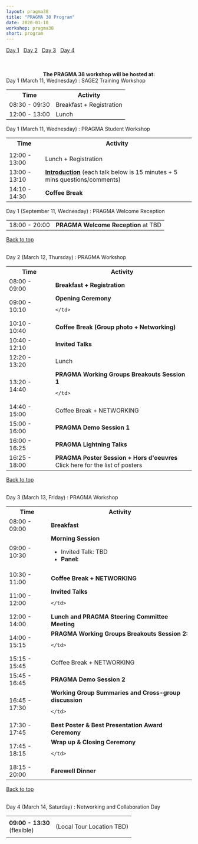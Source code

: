 ```yaml
---
layout: pragma38
title: "PRAGMA 38 Program"
date: 2020-01-10
workshop: pragma38
short: program
---
```


[Day 1](#day1)&nbsp;&nbsp; [Day 2](#day2)&nbsp;&nbsp; [Day 3](#day3)&nbsp;&nbsp; [Day 4](#day4)

<br>
<div style="visibility:hidden;">

<div class="alert">
  <center>
    <b>The PRAGMA 38 workshop will be hosted at: HKU Centennial Campus</b>
  </center>
</div>

<div style="visibility:visible;">

<div class="alert">
  <center>
    <b>The PRAGMA 38 workshop will be hosted at:</b>
  </center>
</div>

<div class="border38" id="day1">Day 1 (March 11, Wednesday) : SAGE2 Training Workshop</div>
<table class="program38">
  <tbody><tr>
    <th>Time</th>
    <th>Activity</th>
  </tr>
  <tr>
    <td>08:30 - 09:30</td>
    <td>Breakfast + Registration</td>
  </tr>
  
  <tr>
    <td>12:00 - 13:00</td>
    <td class="break">Lunch</td>
  </tr>
</tbody></table>

<div class="border38" id="day1">Day 1 (March 11, Wednesday) : PRAGMA Student Workshop</div>
<table class="program38">
  <tbody><tr>
    <th>Time</th>
    <th>Activity</th>
  </tr>
  <tr>
    <td> </td>
    
  </tr>
  <tr>
    <td>12:00 - 13:00</td>
    <td class="break">Lunch + Registration</td>
  </tr>
   <tr>
    <td>13:00 - 13:10</td>
    <td><a href="https://github.com/pragmagrid/pragma-meetings/raw/master/pragma38/11/student-intro.pdf"><b>Introduction</b></a> (each talk below is 15 minutes + 5 mins questions/comments)</td>
  </tr>
   <tr>
  </tr><tr>
    <td>14:10 - 14:30</td>
    <td class="break"><b>Coffee Break</b></td>
  </tr>
    
</tbody></table>

<div class="border38" id="day1">Day 1 (September 11, Wednesday) : PRAGMA Welcome Reception</div>
<table class="program38">
  <tbody><tr>
    <td>18:00 - 20:00</td>
    <td><b>PRAGMA Welcome Reception</b> at TBD<br>
    </td>
  </tr>
</tbody></table>

[Back to top](/pragma38-program)

<br>

<div class="border38" id="day2">Day 2 (March 12, Thursday) : PRAGMA Workshop</div>

<table class="program38">
  <tbody><tr>
    <th>Time</th>
    <th>Activity</th>
  </tr>
  <tr>
    <td>08:00 - 09:00</td>
    <td><b>Breakfast + Registration</b></td>
  </tr>
  <tr>
    <td>09:00 - 10:10</td>
    <td><b>Opening Ceremony</b>
      
    </td>
  </tr>
  <tr>
    <td>10:10 - 10:40</td>
    <td class="break"><b>Coffee Break (Group photo + Networking)</b></td>
  </tr>
  <tr>
    <td>10:40 - 12:10</td>
    <td><b>Invited Talks</b>
    </td>
  </tr> 
  <tr>
    <td>12:20 - 13:20</td>
     <td class="break">Lunch</td>
  </tr>
  <tr>
    <td>13:20 - 14:40</td>
    <td><b>PRAGMA Working Groups Breakouts Session 1</b> 
      
    </td>
  </tr>
  <tr>
    <td>14:40 - 15:00</td>
    <td class="break">Coffee Break  + NETWORKING </td>
  </tr>
  <tr>
    <td>15:00 - 16:00</td>
    <td><b>PRAGMA Demo Session 1</b>
    </td>
  </tr>
  <tr>
    <td>16:00 - 16:25</td>
    <td><div id="https://github.com/pragmagrid/pragma-meetings/raw/master/pragma38/12/lightning-talks.pdf"><b>PRAGMA Lightning Talks</b></div></td>
  </tr>
    <tr>
    <td>16:25 - 18:00</td>
    <td><b>PRAGMA Poster Session + Hors d'oeuvres</b><br><div id="/pragma38-program-posters">Click here for the list of posters</div><!--See available posters in this <a href="https://github.com/pragmagrid/pragma-meetings/tree/master/pragma38/posters">repository</a>-->
	</td>
  </tr>
</tbody></table>

[Back to top](/pragma38-program)

<br>

<div class="border38" id="day3">Day 3 (March 13, Friday) : PRAGMA Workshop</div>

<table class="program38">
  <tbody><tr>
    <th>Time</th>
    <th>Activity</th>
  </tr>
  <tr>
    <td>08:00 - 09:00</td>
    <td><b>Breakfast</b></td>
  </tr>
  <tr>
    <td>09:00 - 10:30</td>
    <td><b>Morning Session</b><ul>
        <li>Invited Talk: TBD</li> 
       <li>
      <b>Panel: </b></li>
      </ul>
    </td>
  </tr>
  <tr>
    <td>10:30 - 11:00</td>
    <td class="break"><b>Coffee Break + NETWORKING</b></td>
  </tr>
  <tr>
    <td>11:00 - 12:00</td>
    <td><b>Invited Talks</b><br>
            
    </td>
  </tr>
  <tr>
    <td>12:00 - 14:00</td>
    <td><b>Lunch and PRAGMA Steering Committee Meeting</b></td>
  </tr>
  <tr>
    <td>14:00 - 15:15</td>
    <td><b>PRAGMA Working Groups Breakouts Session 2: </b> <br>
      
    </td>
  </tr>
  <tr>
    <td>15:15 - 15:45</td>
    <td class="break">Coffee Break  + NETWORKING</td>
  </tr>
  <tr>
    <td>15:45 - 16:45</td>
    <td><b>PRAGMA Demo Session 2</b>
    </td>
  </tr> 
  <tr>
    <td>16:45 - 17:30</td>
    <td><b>Working Group Summaries and Cross-group discussion</b>
      
    </td>
  </tr> 
  <tr>
    <td>17:30 - 17:45</td>
    <td><div id="https://github.com/pragmagrid/pragma-meetings/raw/master/pragma38/13/student-awards.pdf"><b>Best Poster &amp; Best Presentation Award Ceremony</b></div></td>
  </tr>
  <tr>
    <td>17:45 - 18:15</td>
    <td><b>Wrap up &amp; Closing Ceremony</b><br>
      
    </td>
  </tr>
  <tr>
    <td>18:15 - 20:00</td>
    <td class="break"><b>Farewell Dinner</b></td>
  </tr>
</tbody></table>

[Back to top](/pragma38-program)

<br>

<div class="border38" id="day4">Day 4 (March 14, Saturday) : Networking and Collaboration Day</div>

<table class="program38">
<tbody><tr><td>
<b>09:00 - 13:30</b>
<br>(flexible)
</td><td>

(Local Tour Location TBD)

</td></tr>
</tbody></table>
</div>

[Back to top](/pragma38-program)

<br>
-->

